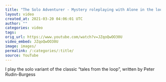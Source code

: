 ```yaml
---
title: "The Solo Adventurer - Mystery roleplaying with Alone in the loop"
layout: video
created_at: 2021-03-20 04:06:01 UTC
author: ""
categories: video
tags: 
orig_url: https://www.youtube.com/watch?v=JZqoQwOO30U
video_embed: JZqoQwOO30U
image: images/
permalink: /:categories/:title/
source: YouTube
---
```

I play the solo variant of the classic “tales from the loop”, written by Peter Rudin-Burgess